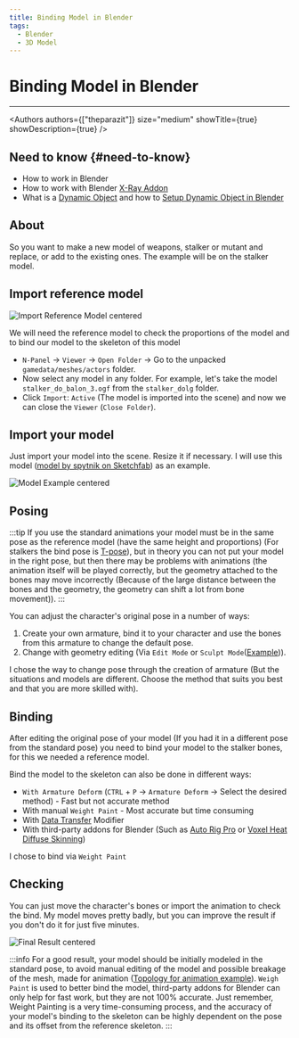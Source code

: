 ```yaml
---
title: Binding Model in Blender
tags:
  - Blender
  - 3D Model
---
```


# Binding Model in Blender

___

<Authors
  authors={["theparazit"]}
  size="medium"
  showTitle={true}
  showDescription={true}
/>

## Need to know {#need-to-know}

- How to work in Blender
- How to work with Blender [X-Ray Addon](../../modding-tools/blender/README.mdx)
- What is a [Dynamic Object](../../../../glossary#dynamic-object) and how to [Setup Dynamic Object in Blender](setup-dynamic-object-in-blender.md)

## About

So you want to make a new model of weapons, stalker or mutant and replace, or add to the existing ones. The example will be on the stalker model.

## Import reference model

![Import Reference Model centered](assets/gifs/binding-model-import-ref-model.gif)

We will need the reference model to check the proportions of the model and to bind our model to the skeleton of this model

- `N-Panel` -> `Viewer` -> `Open Folder` -> Go to the unpacked `gamedata/meshes/actors` folder.
- Now select any model in any folder. For example, let's take the model `stalker_do_balon_3.ogf` from the `stalker_dolg` folder.
- Click `Import`: `Active` (The model is imported into the scene) and now we can close the `Viewer` (`Close Folder`).

## Import your model

Just import your model into the scene. Resize it if necessary. I will use this model ([model by spytnik on Sketchfab](https://sketchfab.com/3d-models/stalker-5fa82920a45845e386c2a7d778c0972c)) as an example.

![Model Example centered](assets/images/binding-model-my-model-example.png)

## Posing

:::tip
If you use the standard animations your model must be in the same pose as the reference model (have the same height and proportions) (For stalkers the bind pose is [T-pose](https://en.wikipedia.org/wiki/T-pose)), but in theory you can not put your model in the right pose, but then there may be problems with animations (the animation itself will be played correctly, but the geometry attached to the bones may move incorrectly (Because of the large distance between the bones and the geometry, the geometry can shift a lot from bone movement)).
:::

You can adjust the character's original pose in a number of ways:

1. Create your own armature, bind it to your character and use the bones from this armature to change the default pose.
2. Change with geometry editing (Via `Edit Mode` or `Sculpt Mode`([Example](https://www.youtube.com/watch?v=7P5rdtzc18E&t=1082s))).

I chose the way to change pose through the creation of armature (But the situations and models are different. Choose the method that suits you best and that you are more skilled with).

## Binding

After editing the original pose of your model (If you had it in a different pose from the standard pose) you need to bind your model to the stalker bones, for this we needed a reference model.

Bind the model to the skeleton can also be done in different ways:

- `With Armature Deform` (`CTRL` + `P` -> `Armature Deform` -> Select the desired method) - Fast but not accurate method
- With manual `Weight Paint` - Most accurate but time consuming
- With [Data Transfer](https://docs.blender.org/manual/en/latest/modeling/modifiers/modify/data_transfer.html) Modifier
- With third-party addons for Blender (Such as [Auto Rig Pro](https://superhivemarket.com/products/auto-rig-pro) or [Voxel Heat Diffuse Skinning](https://superhivemarket.com/products/voxel-heat-diffuse-skinning))

I chose to bind via `Weight Paint`

## Checking

You can just move the character's bones or import the animation to check the bind. My model moves pretty badly, but you can improve the result if you don't do it for just five minutes.

![Final Result centered](assets/gifs/binding-model-final.gif)

:::info
For a good result, your model should be initially modeled in the standard pose, to avoid manual editing of the model and possible breakage of the mesh, made for animation ([Topology for animation example](https://www.youtube.com/watch?v=7DAFS8sga2k)). `Weigh Paint` is used to better bind the model, third-party addons for Blender can only help for fast work, but they are not 100% accurate. Just remember, Weight Painting is a very time-consuming process, and the accuracy of your model's binding to the skeleton can be highly dependent on the pose and its offset from the reference skeleton.
:::
